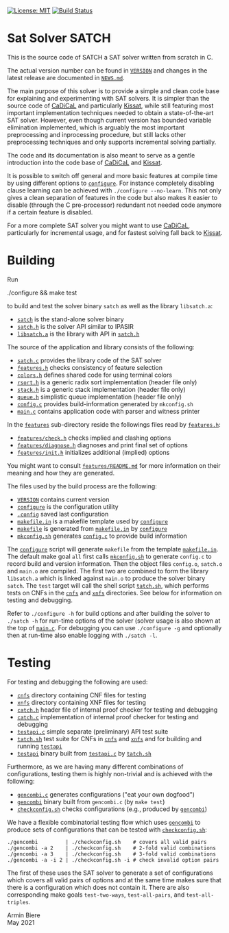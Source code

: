 [![License: MIT](https://img.shields.io/badge/License-MIT-yellow.svg)](https://opensource.org/licenses/MIT)
[![Build Status](https://travis-ci.com/arminbiere/satch.svg?branch=master)](https://travis-ci.com/arminbiere/satch)

Sat Solver SATCH
================

This is the source code of SATCH a SAT solver written from scratch in C.

The actual version number can be found in [`VERSION`](VERSION) and
changes in the latest release are documented in [`NEWS.md`](NEWS.md).

The main purpose of this solver is to provide a simple and clean code base
for explaining and experimenting with SAT solvers. It is simpler than the
source code of [CaDiCaL](https://github.com/arminbiere/cadical) and
particularly [Kissat](https://github.com/arminbiere/kissat), while still
featuring most important implementation techniques needed to obtain a
state-of-the-art SAT solver. However, even though current version has
bounded variable elimination implemented, which is arguably the most
important preprocessing and inprocessing procedure, but still lacks other
preprocessing techniques and only supports incremental solving partially.

The code and its documentation is also meant to serve as a gentle
introduction into the code base of
[CaDiCaL](https://github.com/arminbiere/cadical) and
[Kissat](https://github.com/arminbiere/kissat).

It is possible to switch off general and more basic features at compile
time by using different options to [`configure`](configure). For instance
completely disabling clause learning can be achieved with `./configure
--no-learn`.  This not only gives a clean separation of features in the code
but also makes it easier to disable (through the C pre-processor) redundant
not needed code anymore if a certain feature is disabled.

For a more complete SAT solver you might want to use
[CaDiCaL](https://github.com/arminbiere/cadical), particularly for
incremental usage, and for fastest solving fall back to
[Kissat](https://github.com/arminbiere/kissat).

Building
========

Run

   ./configure && make test

to build and test the solver binary `satch` as well as the
library `libsatch.a`:

- [`satch`](satchs)          is the stand-alone solver binary
- [`satch.h`](satch.h)       is the solver API similar to IPASIR
- [`libsatch.a`](libsatch.a) is the library with API in [`satch.h`](satch.h)

The source of the application and library consists of the following:

- [`satch.c`](satch.c)       provides the library code of the SAT solver
- [`features.h`](features.h) checks consistency of feature selection
- [`colors.h`](colors.h)     defines shared code for using terminal colors
- [`rsort.h`](rsort.h)       is a generic radix sort implementation (header file only)
- [`stack.h`](stack.h)       is a generic stack implementation (header file only)
- [`queue.h`](queue.h)       simplistic queue implementation (header file only)
- [`config.c`](config.c)     provides build-information generated by `mkconfig.sh`
- [`main.c`](main.c)         contains application code with parser and witness printer

In the [`features`](features) sub-directory reside the followings files read
by [`features.h`](features.h):

- [`features/check.h`](features/check.h)       checks implied and clashing options
- [`features/diagnose.h`](features/diagnose.h) diagnoses and print final set of options
- [`features/init.h`](init.h)                  initializes additional (implied) options

You might want to consult [`features/README.md`](features/README.md) for
more information on their meaning and how they are generated.

The files used by the build process are the following:
               
- [`VERSION`](VERSION)         contains  current version
- [`configure`](configure)     is the configuration utility
- [`.config`](.config)         saved last configuration
- [`makefile.in`](makefile.in) is a makefile template used by [`configure`](configure)
- [`makefile`](makefile)       is generated from
                               [`makefile.in`](makefile.in) by [`configure`](configure)
- [`mkconfig.sh`](mkconfig.sh) generates [`config.c`](config.c) to provide build information

The [`configure`](configure) script will generate `makefile` from the template
[`makefile.in`](makefile.in).  The default make goal `all` first calls
[`mkconfig.sh`](mkconfig.sh) to generate `config.c` to record build and version
information.  Then the object files `config.o`, `satch.o` and `main.o` are
compiled.  The first two are combined to form the library `libsatch.a` which
is linked against `main.o` to produce the solver binary `satch`.  The `test`
target will call the shell script [`tatch.sh`](tatch.sh), which performs
tests on CNFs in the [`cnfs`](cnfs) and [`xnfs`](xnfs) directories.
See below for information on testing and debugging.

Refer to `./configure -h` for build options and after building the solver to
`./satch -h` for run-time options of the solver (solver usage is also shown at
the top of [`main.c`](`main.c`).  For debugging you can use `./configure -g` and
optionally then at run-time also enable logging with `./satch -l`.

Testing
=======

For testing and debugging the following are used:

- [`cnfs`](cnfs)            directory containing CNF files for testing
- [`xnfs`](xnfs)            directory containing XNF files for testing
- [`catch.h`](catch.h)      header file of internal proof checker for testing and debugging
- [`catch.c`](catch.c)      implementation of internal proof checker for testing and debugging
- [`testapi.c`](testapi.c)  simple separate (preliminary) API test suite
- [`tatch.sh`](tatch.sh)    test suite for CNFs in [`cnfs`](cnfs) and
                            [`xnfs`](xnfs) and for building and running [`testapi`](testapi)
- [`testapi`](testapi)      binary built from [`testapi.c`](testapi.c) by
                            [`tatch.sh`](tatch.sh)

Furthermore, as we are having many different combinations of configurations,
testing them is highly non-trivial and is achieved with the following:

- [`gencombi.c`](gencombi.c)         generates configurations ("eat your own dogfood")
- [`gencombi`](gencombi)             binary built from `gencombi.c` (by `make test`)
- [`checkconfig.sh`](checkconfig.sh) checks configurations (e.g., produced
                                     by [`gencombi`](gencombi))

We have a flexible combinatorial testing flow which uses
[`gencombi`](gencombi) to produce sets of configurations that can be tested
with [`checkconfig.sh`](checkconfig.sh):

    ./gencombi         | ./checkconfig.sh    # covers all valid pairs
    ./gencombi -a 2    | ./checkconfig.sh    # 2-fold valid combinations
    ./gencombi -a 3    | ./checkconfig.sh    # 3-fold valid combinations
    ./gencombi -a -i 2 | ./checkconfig.sh -i # check invalid option pairs

The first of these uses the SAT solver to generate a set of configurations
which covers all valid pairs of options and at the same time makes sure that
there is a configuration which does not contain it.  There are also
corresponding make goals `test-two-ways`, `test-all-pairs`, and
`test-all-triples`.
 
Armin Biere  
May 2021
